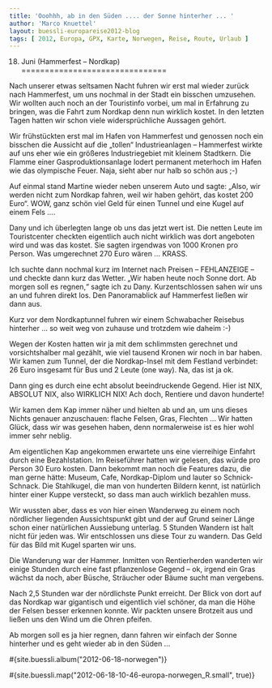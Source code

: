```yaml
---
title: 'Ooohhh, ab in den Süden .... der Sonne hinterher ... '
author: 'Marco Knuettel'
layout: buessli-europareise2012-blog
tags: [ 2012, Europa, GPX, Karte, Norwegen, Reise, Route, Urlaub ]
---
```

18. Juni (Hammerfest – Nordkap)
===============================

Nach unserer etwas seltsamen Nacht fuhren wir erst mal wieder zurück nach Hammerfest, um uns nochmal in 
der Stadt ein bisschen umzusehen. Wir wollten auch noch an der Touristinfo vorbei, um mal in Erfahrung 
zu bringen, was die Fahrt zum Nordkap denn nun wirklich kostet. In den letzten Tagen hatten wir schon 
viele widersprüchliche Aussagen gehört.

Wir frühstückten erst mal im Hafen von Hammerfest und genossen noch ein bisschen die Aussicht auf die 
„tollen“ Industrieanlagen – Hammerfest wirkte auf uns eher wie ein größeres Industriegebiet mit kleinem 
Stadtkern. Die Flamme einer Gasproduktionsanlage lodert permanent meterhoch im Hafen wie das olympische 
Feuer. Naja, sieht aber nur halb so schön aus ;-)

Auf einmal stand Martine wieder neben unserem Auto und sagte: „Also, wir werden nicht zum Nordkap fahren, 
weil wir haben gehört, das kostet 200 Euro“. WOW, ganz schön viel Geld für einen Tunnel und eine Kugel 
auf einem Fels ....

Dany und ich überlegten lange ob uns das jetzt wert ist. Die netten Leute im Touristcenter checkten 
eigentlich auch nicht wirklich was dort angeboten wird und was das kostet. Sie sagten irgendwas von 
1000 Kronen pro Person. Was umgerechnet 270 Euro wären ... KRASS.

Ich suchte dann nochmal kurz im Internet nach Preisen – FEHLANZEIGE – und checkte dann kurz das Wetter. 
„Wir haben heute noch Sonne dort. Ab morgen soll es regnen,“ sagte ich zu Dany. Kurzentschlossen sahen 
wir uns an und fuhren direkt los. Den Panoramablick auf Hammerfest ließen wir dann aus.

Kurz vor dem Nordkaptunnel fuhren wir einem Schwabacher Reisebus hinterher ... so weit weg von zuhause 
und trotzdem wie daheim :-)

Wegen der Kosten hatten wir ja mit dem schlimmsten gerechnet und vorsichtshalber mal gezählt, wie viel 
tausend Kronen wir noch in bar haben. Wir kamen zum Tunnel, der die Nordkap-Insel mit dem Festland verbindet: 
26 Euro insgesamt für Bus und 2 Leute (one way). Na, das ist ja ok.

Dann ging es durch eine echt absolut beeindruckende Gegend. Hier ist NIX, ABSOLUT NIX, also WIRKLICH NIX! 
Ach doch, Rentiere und davon hunderte!

Wir kamen dem Kap immer näher und hielten ab und an, um uns dieses Nichts genauer anzuschauen: flache 
Felsen, Gras, Flechten ... Wir hatten Glück, dass wir was gesehen haben, denn normalerweise ist es hier 
wohl immer sehr neblig.

Am eigentlichen Kap angekommen erwartete uns eine vierreihige Einfahrt durch eine Bezahlstation. Im Reiseführer 
hatten wir gelesen, das würde pro Person 30 Euro kosten. Dann bekommt man noch die Features dazu, die man gerne 
hätte: Museum, Cafe, Nordkap-Diplom und lauter so Schnick-Schnack. Die Stahlkugel, die man von hunderten Bildern 
kennt, ist natürlich hinter einer Kuppe versteckt, so dass man auch wirklich bezahlen muss.

Wir wussten aber, dass es von hier einen Wanderweg zu einem noch nördlicher liegenden Aussichtspunkt gibt und der 
auf Grund seiner Länge schon einer natürlichen Aussiebung unterlag. 5 Stunden Wandern ist halt nicht für jeden was. 
Wir entschlossen uns diese Tour zu wandern. Das Geld für das Bild mit Kugel sparten wir uns.

Die Wanderung war der Hammer. Inmitten von Rentierherden wanderten wir einige Stunden durch eine fast pflanzenlose 
Gegend – ok, irgend ein Gras wächst da noch, aber Büsche, Sträucher oder Bäume sucht man vergebens.

Nach 2,5 Stunden war der nördlichste Punkt erreicht. Der Blick von dort auf das Nordkap war gigantisch und 
eigentlich viel schöner, da man die Höhe der Felsen besser erkennen konnte. Wir packten unsere Brotzeit aus 
und ließen uns den Wind um die Ohren pfeifen.

Ab morgen soll es ja hier regnen, dann fahren wir einfach der Sonne hinterher und es geht wieder ab in den Süden ... 

#{site.buessli.album("2012-06-18-norwegen")}

#{site.buessli.map("2012-06-18-10-46-europa-norwegen_R.small", true)}
